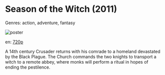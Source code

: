 # Season of the Witch (2011)

Genres: action, adventure, fantasy

![poster](http://image.tmdb.org/t/p/w500/rn62dxAysDJO5MEcz4yFw0Vc4aX.jpg)

en:
  [720p](magnet:?xt=urn:btih:8DF1E44CB1803F4D58998F991C0D0D98EF9C5748&tr=udp://glotorrents.pw:6969/announce&tr=udp://tracker.opentrackr.org:1337/announce&tr=udp://torrent.gresille.org:80/announce&tr=udp://tracker.openbittorrent.com:80&tr=udp://tracker.coppersurfer.tk:6969&tr=udp://tracker.leechers-paradise.org:6969&tr=udp://p4p.arenabg.ch:1337&tr=udp://tracker.internetwarriors.net:1337)
  


A 14th century Crusader returns with his comrade to a homeland devastated by the Black Plague. The Church commands the two knights to transport a witch to a remote abbey, where monks will perform a ritual in hopes of ending the pestilence.